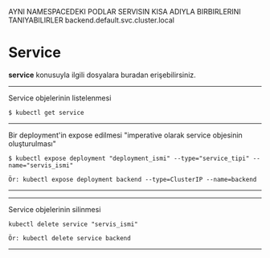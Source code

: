 AYNI NAMESPACEDEKI PODLAR SERVISIN KISA ADIYLA BIRBIRLERINI TANIYABILIRLER
backend.default.svc.cluster.local

# Service
**service** konusuyla ilgili dosyalara buradan erişebilirsiniz.
***
Service objelerinin listelenmesi

```
$ kubectl get service
```
***
Bir deployment'in expose edilmesi "imperative olarak service objesinin oluşturulması"

```
$ kubectl expose deployment "deployment_ismi" --type="service_tipi" --name="servis_ismi"

Ör: kubectl expose deployment backend --type=ClusterIP --name=backend
```
***
***
Service objelerinin silinmesi

```
kubectl delete service "servis_ismi"

Ör: kubectl delete service backend
```
***
